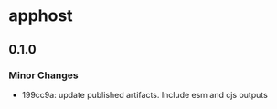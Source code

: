 # apphost

## 0.1.0

### Minor Changes

- 199cc9a: update published artifacts. Include esm and cjs outputs
